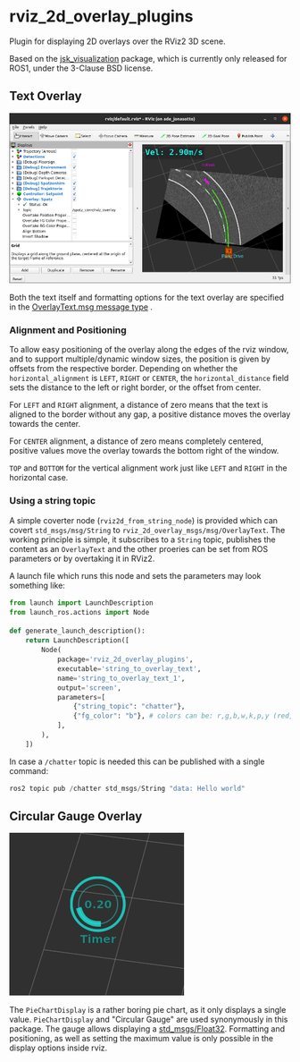 # rviz_2d_overlay_plugins

Plugin for displaying 2D overlays over the RViz2 3D scene.

Based on the [jsk_visualization](https://github.com/jsk-ros-pkg/jsk_visualization)
package, which is currently only released for ROS1, under the 3-Clause BSD license.

## Text Overlay

![Screenshot showing the robot velocity as an overlay above the RViz 3D Scene, as well as the expanded properties of the plugin](doc/screenshot_vel_overlay.png)

Both the text itself and formatting options for the text overlay are specified in
the [OverlayText.msg message type](https://github.com/teamspatzenhirn/rviz_2d_overlay_plugins/blob/main/rviz_2d_overlay_msgs/msg/OverlayText.msg)
.

### Alignment and Positioning

To allow easy positioning of the overlay along the edges of the rviz window, and to support multiple/dynamic window
sizes, the position is given by offsets from the respective border.
Depending on whether the `horizontal_alignment` is `LEFT`, `RIGHT` or  `CENTER`,
the `horizontal_distance` field sets the distance to the left or right border, or the offset from center.

For `LEFT` and `RIGHT` alignment, a distance of zero means that the text is aligned to the border without any gap,
a positive distance moves the overlay towards the center.

For `CENTER` alignment, a distance of zero means completely centered, positive values move the overlay towards the
bottom right of the window.

`TOP` and `BOTTOM` for the vertical alignment work just like `LEFT` and `RIGHT` in the horizontal case.

### Using a string topic

A simple coverter node (`rviz2d_from_string_node`) is provided which can covert `std_msgs/msg/String` to `rviz_2d_overlay_msgs/msg/OverlayText`. The working principle is simple, it subscribes to a `String` topic, publishes the content as an `OverlayText` and the other proeries can be set from ROS parameters or by overtaking it in RViz2.

A launch file which runs this node and sets the parameters may look something like:

``` py 
from launch import LaunchDescription
from launch_ros.actions import Node

def generate_launch_description():
    return LaunchDescription([
        Node(
            package='rviz_2d_overlay_plugins',
            executable='string_to_overlay_text',
            name='string_to_overlay_text_1',
            output='screen',
            parameters=[
                {"string_topic": "chatter"},
                {"fg_color": "b"}, # colors can be: r,g,b,w,k,p,y (red,green,blue,white,black,pink,yellow)
            ],
        ),
    ])

```

In case a `/chatter` topic is needed this can be published with a single command:
``` py
ros2 topic pub /chatter std_msgs/String "data: Hello world"
```


## Circular Gauge Overlay

![Screenshot showing the PieChartDisplay, a circular gauge](doc/screenshot_PieChartDisplay.png)

The `PieChartDisplay` is a rather boring pie chart, as it only displays a single value.
`PieChartDisplay` and "Circular Gauge" are used synonymously in this package.
The gauge allows displaying a
[std_msgs/Float32](https://github.com/ros2/common_interfaces/blob/rolling/std_msgs/msg/Float32.msg).
Formatting and positioning, as well as setting the maximum value is only possible in the display options inside rviz.
